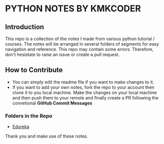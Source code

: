 # PYTHON NOTES BY KMKCODER

## Introduction

This repo is a collection of the notes I made from various python tutorial / courses. The notes will be arranged in several folders of segments for easy navigation and reference. This repo may contain some errors. Therefore, don't hesistate to raise an issue or create a pull request.

## How to Contribute
- You can simply edit the readme file if you want to make changes to it.
- If you want to add your own notes, fork the repo to your account then clone it to you local machine. Make the changes on your local machine and then push them to your remote and finally create a PR following the convetional **GitHub Commit Messages**

### Folders in the Repo
* [Edureka](python-notes/Edureka/Edureka-Readme.MD)

Thank you and make use of these notes.
